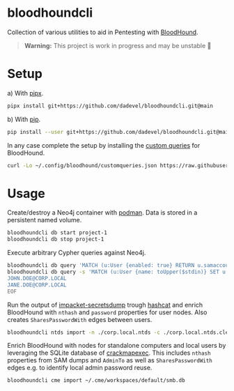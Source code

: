 # bloodhoundcli

Collection of various utilities to aid in Pentesting with [BloodHound](https://github.com/bloodhoundad/bloodhound).

> **Warning:** This project is work in progress and may be unstable 🚧

# Setup

a) With [pipx](https://github.com/pypa/pipx).

~~~ bash
pipx install git+https://github.com/dadevel/bloodhoundcli.git@main
~~~

b) With [pip](https://github.com/pypa/pip).

~~~ bash
pip install --user git+https://github.com/dadevel/bloodhoundcli.git@main
~~~

In any case complete the setup by installing the [custom queries](./customqueries.json) for BloodHound.

~~~ bash
curl -Lo ~/.config/bloodhound/customqueries.json https://raw.githubusercontent.com/dadevel/bloodhoundcli/main/customqueries.json
~~~

# Usage

Create/destroy a Neo4j container with [podman](https://github.com/containers/podman).
Data is stored in a persistent named volume.

~~~ bash
bloodhoundcli db start project-1
bloodhoundcli db stop project-1
~~~

Execute arbitrary Cypher queries against Neo4j.

~~~ bash
bloodhoundcli db query 'MATCH (u:User {enabled: true} RETURN u.samaccountname)' > ./users.txt
bloodhoundcli db query -s 'MATCH (u:User {name: toUpper($stdin)} SET u.owned=true RETURN count(u)' << EOF
JOHN.DOE@CORP.LOCAL
JANE.DOE@CORP.LOCAL
EOF
~~~

Run the output of [impacket-secretsdump](https://github.com/fortra/impacket) trough [hashcat](https://github.com/hashcat/hashcat) and enrich BloodHound with `nthash` and `password` properties for user nodes.
Also creates `SharesPasswordWith` edges between users.

~~~ bash
bloodhoundcli ntds import -n ./corp.local.ntds -c ./corp.local.ntds.cleartext -p ./corp.local.ntds.potfile
~~~

Enrich BloodHound with nodes for standalone computers and local users by leveraging the SQLite database of [crackmapexec](https://github.com/porchetta-industries/crackmapexec).
This includes `nthash` properties from SAM dumps and `AdminTo` as well as `SharesPasswordWith` edges e.g. to identify local admin password reuse.

~~~ bash
bloodhoundcli cme import ~/.cme/workspaces/default/smb.db
~~~
